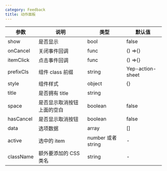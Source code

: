 ```yaml
---
category: Feedback
title: 动作面板
---
```


<DEMO>

| 参数      | 说明                       | 类型               | 默认值           |
| --------- | -------------------------- | ------------------ | ---------------- |
| show      | 是否显示                   | bool               | false            |
| onCancel  | 关闭事件回调               | func               | () =>{}          |
| itemClick | 点击事件回调               | func               | () =>{}          |
| prefixCls | 组件 class 前缀            | string             | Yep-action-sheet |
| style     | 组件样式                   | object             | {}               |
| title     | 是否拥有 title             | string             |
| space     | 是否显示取消按钮上面的空白 | boolean            | false            |
| hasCancel | 是否显示取消按钮           | boolean            | false            |
| data      | 选项数据                   | array              | []               |
| active    | 选中的 item                | number 或者 string | -                |
| className | 额外要添加的 CSS 类名      | string             | -                |
